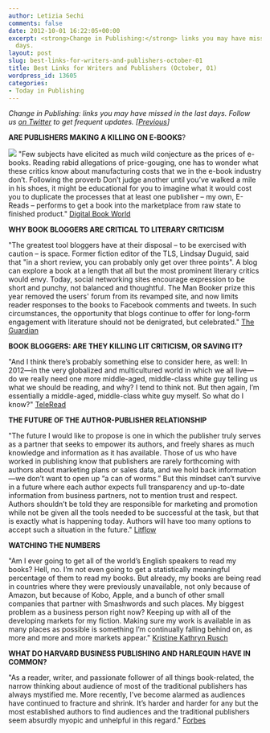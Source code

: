 ```yaml
---
author: Letizia Sechi
comments: false
date: 2012-10-01 16:22:05+00:00
excerpt: <strong>Change in Publishing:</strong> links you may have missed in the last
  days.
layout: post
slug: best-links-for-writers-and-publishers-october-01
title: Best Links for Writers and Publishers (October, 01)
wordpress_id: 13605
categories:
- Today in Publishing
---
```


_Change in Publishing: links you may have missed in the last days.
Follow us [on Twitter](http://www.twitter.com/40kbooks) to get frequent updates. [[Previous](http://www.40kbooks.com/?p=13603)]_

**ARE PUBLISHERS MAKING A KILLING ON E-BOOKS**?

![](http://www.40kbooks.com/wp-content/uploads/99-2.jpeg) "Few subjects have elicited as much wild conjecture as the prices of e-books. Reading rabid allegations of price-gouging, one has to wonder what these critics know about manufacturing costs that we in the e-book industry don’t. Following the proverb Don’t judge another until you’ve walked a mile in his shoes, it might be educational for you to imagine what it would cost you to duplicate the processes that at least one publisher – my own, E-Reads – performs to get a book into the marketplace from raw state to finished product."
[Digital Book World](http://www.digitalbookworld.com/2012/are-publishers-making-a-killing-on-e-books-part-1/)

**WHY BOOK BLOGGERS ARE CRITICAL TO LITERARY CRITICISM**

"The greatest tool bloggers have at their disposal – to be exercised with caution – is space. Former fiction editor of the TLS, Lindsay Duguid, said that "in a short review, you can probably only get over three points". A blog can explore a book at a length that all but the most prominent literary critics would envy. Today, social networking sites encourage expression to be short and punchy, not balanced and thoughtful. The Man Booker prize this year removed the users' forum from its revamped site, and now limits reader responses to the books to Facebook comments and tweets. In such circumstances, the opportunity that blogs continue to offer for long-form engagement with literature should not be denigrated, but celebrated."
[The Guardian](http://www.guardian.co.uk/books/booksblog/2012/sep/26/book-bloggers-literary-criticism-stothard)

**BOOK BLOGGERS: ARE THEY KILLING LIT CRITICISM, OR SAVING IT?**

"And I think there’s probably something else to consider here, as well: In 2012—in the very globalized and multicultured world in which we all live—do we really need one more middle-aged, middle-class white guy telling us what we should be reading, and why? I tend to think not. But then again, I’m essentially a middle-aged, middle-class white guy myself. So what do I know?"
[TeleRead](http://www.teleread.com/books/book-bloggers-are-they-killing-lit-criticism-or-saving-it/)

**THE FUTURE OF THE AUTHOR-PUBLISHER RELATIONSHIP**

"The future I would like to propose is one in which the publisher truly serves as a partner that seeks to empower its authors, and freely shares as much knowledge and information as it has available. Those of us who have worked in publishing know that publishers are rarely forthcoming with authors about marketing plans or sales data, and we hold back information—we don’t want to open up “a can of worms.” But this mindset can’t survive in a future where each author expects full transparency and up-to-date information from business partners, not to mention trust and respect. Authors shouldn’t be told they are responsible for marketing and promotion while not be given all the tools needed to be successful at the task, but that is exactly what is happening today. Authors will have too many options to accept such a situation in the future."
[Litflow](http://litflow.de/magazin/2961/the-future-of-the-author-publisher-relationship)

**WATCHING THE NUMBERS**

"Am I ever going to get all of the world’s English speakers to read my books? Hell, no. I’m not even going to get a statistically meaningful percentage of them to read my books. But already, my books are being read in countries where they were previously unavailable, not only because of Amazon, but because of Kobo, Apple, and a bunch of other small companies that partner with Smashwords and such places. My biggest problem as a business person right now? Keeping up with all of the developing markets for my fiction. Making sure my work is available in as many places as possible is something I’m continually falling behind on, as more and more and more markets appear."
[Kristine Kathryn Rusch](http://kriswrites.com/2012/09/26/the-business-rusch-watching-the-numbers/)

**WHAT DO HARVARD BUSINESS PUBLISHING AND HARLEQUIN HAVE IN COMMON?**

"As a reader, writer, and passionate follower of all things book-related, the narrow thinking about audience of most of the traditional publishers has always mystified me. More recently, I’ve become alarmed as audiences have continued to fracture and shrink. It’s harder and harder for any but the most established authors to find audiences and the traditional publishers seem absurdly myopic and unhelpful in this regard."
[Forbes](http://www.forbes.com/sites/nickmorgan/2012/09/25/what-do-harvard-business-publishing-and-harlequin-have-in-common/)
